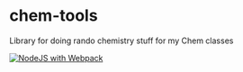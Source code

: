 # chem-tools
Library for doing rando chemistry stuff for my Chem classes

[![NodeJS with Webpack](https://github.com/FeedDahBirds/chem-tools/actions/workflows/webpack.yml/badge.svg)](https://github.com/FeedDahBirds/chem-tools/actions/workflows/webpack.yml)
